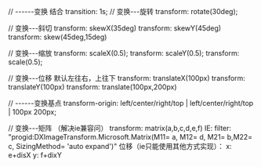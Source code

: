 // ------变换
结合 transition: 1s;
// 变换---旋转
transform: rotate(30deg);

// 变换---斜切
transform: skewX(35deg) 
transform: skewY(45deg)
transform: skew(45deg,15deg)

// 变换---缩放
transform: scaleX(0.5);
transform: scaleY(0.5);
transform: scale(0.5);

// 变换---位移 默认左往右，上往下
transform: translateX(100px)
transform: translateY(100px)
transform: translate(100px,200px)

// ------变换基点
transform-origin: 
left/center/right/top |
left/center/right/top |
100px 200px;

// 变换---矩阵 （解决ie兼容问）
transform: matrix(a,b,c,d,e,f)
IE:
filter: "progid:DXImageTransform.Microsoft.Matrix(M11= a, M12= d, M21= b,M22= c, SizingMethod= 'auto expand')"
位移（ie只能使用其他方式实现）：
x: e+disX
y: f+dixY


